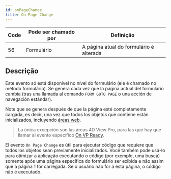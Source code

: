 ```yaml
---
id: onPageChange
title: On Page Change
---
```


| Code | Pode ser chamado por | Definição                               |
| ---- | -------------------- | --------------------------------------- |
| 56   | Formulário           | A página atual do formulário é alterada |

## Descrição

Este evento só está disponível no nível do formulário (ele é chamado no método formulário). Se genera cada vez que la página actual del formulario cambia (tras una llamada al comando `FORM GOTO PAGE` o una acción de navegación estándar).

Note que se genera después de que la página esté completamente cargada, es decir, una vez que todos los objetos que contiene están inicializados, incluyendo [áreas web](FormObjects/webArea_overview.md).

> La única excepción son las áreas 4D View Pro, para las que hay que llamar al evento específico [On VP Ready](onVpReady.md).

El evento `On Page Change` es útil para ejecutar código que requiere que todos los objetos sean previamente inicializados. Você também pode usá-lo para otimizar a aplicação executando o código (por exemplo, uma busca) somente após uma página específica do formulário ser exibida e não assim que a página 1 for carregada. Se o usuário não for a esta página, o código não é executado.
